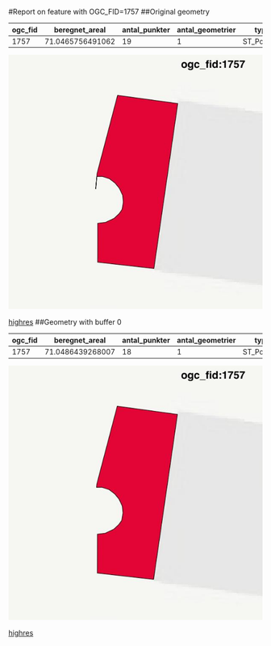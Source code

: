 #Report on feature with OGC_FID=1757
##Original geometry



| ogc_fid |  beregnet_areal  | antal_punkter | antal_geometrier |    type    |
|---------|------------------|---------------|------------------|------------|
|    1757 | 71.0465756491062 |            19 |                1 | ST_Polygon|
![geom](../images/1757_invalid.jpg)


[highres](https://raw.githubusercontent.com/Septima/herlev/master/images/1757_invalid_highres.jpg)
##Geometry with buffer 0



| ogc_fid |  beregnet_areal  | antal_punkter | antal_geometrier |    type    |
|---------|------------------|---------------|------------------|------------|
|    1757 | 71.0486439268007 |            18 |                1 | ST_Polygon|
![geom](../images/1757_buffer0.jpg)


[highres](https://raw.githubusercontent.com/Septima/herlev/master/images/1757_buffer0_highres.jpg)
